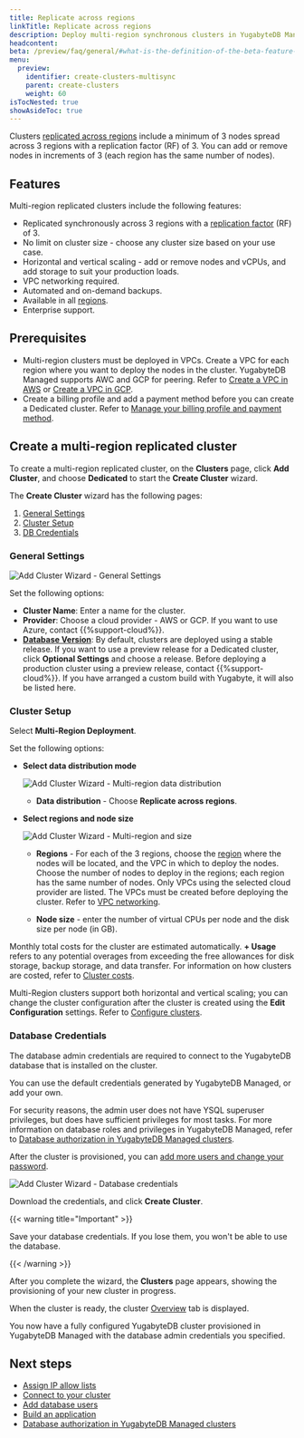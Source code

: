 ```yaml
---
title: Replicate across regions
linkTitle: Replicate across regions
description: Deploy multi-region synchronous clusters in YugabyteDB Managed.
headcontent:
beta: /preview/faq/general/#what-is-the-definition-of-the-beta-feature-tag
menu:
  preview:
    identifier: create-clusters-multisync
    parent: create-clusters
    weight: 60
isTocNested: true
showAsideToc: true
---
```


Clusters [replicated across regions](../../create-clusters-topology/#replicate-across-regions) include a minimum of 3 nodes spread across 3 regions with a replication factor (RF) of 3. You can add or remove nodes in increments of 3 (each region has the same number of nodes).

## Features

Multi-region replicated clusters include the following features:

- Replicated synchronously across 3 regions with a [replication factor](../../../../architecture/docdb-replication/replication/) (RF) of 3.
- No limit on cluster size - choose any cluster size based on your use case.
- Horizontal and vertical scaling - add or remove nodes and vCPUs, and add storage to suit your production loads.
- VPC networking required.
- Automated and on-demand backups.
- Available in all [regions](../../../release-notes#cloud-provider-regions).
- Enterprise support.

## Prerequisites

- Multi-region clusters must be deployed in VPCs. Create a VPC for each region where you want to deploy the nodes in the cluster. YugabyteDB Managed supports AWC and GCP for peering. Refer to [Create a VPC in AWS](../../cloud-vpcs/cloud-add-vpc-aws/#create-a-vpc) or [Create a VPC in GCP](../../cloud-vpcs/cloud-add-vpc-gcp/#create-a-vpc).
- Create a billing profile and add a payment method before you can create a Dedicated cluster. Refer to [Manage your billing profile and payment method](../../../cloud-admin/cloud-billing-profile/).

## Create a multi-region replicated cluster

To create a multi-region replicated cluster, on the **Clusters** page, click **Add Cluster**, and choose **Dedicated** to start the **Create Cluster** wizard.

The **Create Cluster** wizard has the following pages:

1. [General Settings](#general-settings)
1. [Cluster Setup](#cluster-setup)
1. [DB Credentials](#database-credentials)

### General Settings

![Add Cluster Wizard - General Settings](/images/yb-cloud/cloud-addcluster-free2.png)

Set the following options:

- **Cluster Name**: Enter a name for the cluster.
- **Provider**: Choose a cloud provider - AWS or GCP. If you want to use Azure, contact {{%support-cloud%}}.
- **[Database Version](../../../cloud-faq/#what-version-of-yugabytedb-does-my-cluster-run-on)**: By default, clusters are deployed using a stable release. If you want to use a preview release for a Dedicated cluster, click **Optional Settings** and choose a release. Before deploying a production cluster using a preview release, contact {{%support-cloud%}}. If you have arranged a custom build with Yugabyte, it will also be listed here.

### Cluster Setup

Select **Multi-Region Deployment**.

Set the following options:

- **Select data distribution mode**

  ![Add Cluster Wizard - Multi-region data distribution](/images/yb-cloud/cloud-addcluster-multisync-data.png)

  - **Data distribution** - Choose **Replicate across regions**.

- **Select regions and node size**

  ![Add Cluster Wizard - Multi-region and size](/images/yb-cloud/cloud-addcluster-multisync.png)

  - **Regions** - For each of the 3 regions, choose the [region](../../../release-notes#cloud-provider-regions) where the nodes will be located, and the VPC in which to deploy the nodes. Choose the number of nodes to deploy in the regions; each region has the same number of nodes. Only VPCs using the selected cloud provider are listed. The VPCs must be created before deploying the cluster. Refer to [VPC networking](../../cloud-vpcs/).

  - **Node size** - enter the number of virtual CPUs per node and the disk size per node (in GB).

Monthly total costs for the cluster are estimated automatically. **+ Usage** refers to any potential overages from exceeding the free allowances for disk storage, backup storage, and data transfer. For information on how clusters are costed, refer to [Cluster costs](../../../cloud-admin/cloud-billing-costs/).

Multi-Region clusters support both horizontal and vertical scaling; you can change the cluster configuration after the cluster is created using the **Edit Configuration** settings. Refer to [Configure clusters](../../../cloud-clusters/configure-clusters#infrastructure).

### Database Credentials

The database admin credentials are required to connect to the YugabyteDB database that is installed on the cluster.

You can use the default credentials generated by YugabyteDB Managed, or add your own.

For security reasons, the admin user does not have YSQL superuser privileges, but does have sufficient privileges for most tasks. For more information on database roles and privileges in YugabyteDB Managed, refer to [Database authorization in YugabyteDB Managed clusters](../../../cloud-secure-clusters/cloud-users/).

After the cluster is provisioned, you can [add more users and change your password](../../../cloud-secure-clusters/add-users/).

![Add Cluster Wizard - Database credentials](/images/yb-cloud/cloud-addcluster-admin.png)

Download the credentials, and click **Create Cluster**.

{{< warning title="Important" >}}

Save your database credentials. If you lose them, you won't be able to use the database.

{{< /warning >}}

After you complete the wizard, the **Clusters** page appears, showing the provisioning of your new cluster in progress.

When the cluster is ready, the cluster [Overview](../../../cloud-monitor/overview/) tab is displayed.

You now have a fully configured YugabyteDB cluster provisioned in YugabyteDB Managed with the database admin credentials you specified.

## Next steps

- [Assign IP allow lists](../../../cloud-secure-clusters/add-connections/)
- [Connect to your cluster](../../../cloud-connect/)
- [Add database users](../../../cloud-secure-clusters/add-users/)
- [Build an application](../../../cloud-quickstart/cloud-build-apps/)
- [Database authorization in YugabyteDB Managed clusters](../../../cloud-secure-clusters/cloud-users/)
